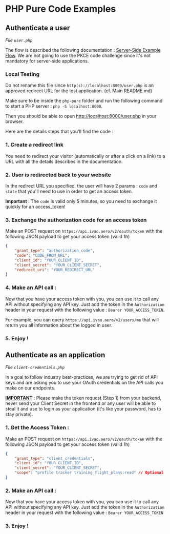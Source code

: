 # PHP Pure Code Examples

## Authenticate a user
_File `user.php`_

The flow is described the following documentation : [Server-Side Example Flow](https://www.oauth.com/oauth2-servers/server-side-apps/example-flow/). We are not going to use the PKCE code challenge since it's not mandatory for server-side applications.

### Local Testing 
Do not rename this file since `http(s)://localhost:8000/user.php` is an approved redirect URL for the test application. (cf. Main README.md)

Make sure to be inside the `php-pure` folder and run the following command to start a PHP server : `php -S localhost:8000`. 

Then you should be able to open [http://localhost:8000/user.php](http://localhost:8000/user.php) in your browser.

Here are the details steps that you'll find the code : 

### 1. Create a redirect link
You need to redirect your visitor (automatically or after a click on a link) to a URL with all the details describes in the documentation.

### 2. User is redirected back to your website
In the redirect URL you specified, the user will have 2 params : `code` and `state` that you'll need to use in order to get an access token. 

**Important** : The `code` is valid only 5 minutes, so you need to exchange it quickly for an access_token!

### 3. Exchange the authorization code for an access token

Make an POST request on `https://api.ivao.aero/v2/oauth/token` with the following JSON payload to get your access token (valid 1h)
```json
{
    "grant_type": "authorization_code",
    "code": "CODE_FROM_URL",
    "client_id": "YOUR_CLIENT_ID",
    "client_secret": "YOUR_CLIENT_SECRET",
    "redirect_uri": "YOUR_REDIRECT_URL"
}
```

### 4. Make an API call : 
Now that you have your access token with you, you can use it to call any API without specifying any API key. Just add the token in the `Authorization` header in your request with the following value : `Bearer YOUR_ACCESS_TOKEN`. 

For example, you can query `https://api.ivao.aero/v2/users/me` that will return you all information about the logged in user.

### 5. Enjoy !

## Authenticate as an application
_File `client-credentials.php`_

In a goal to follow industry best-practices, we are trying to get rid of API keys and are asking you to use your OAuth credentials on the API calls you make on our endpoints.

<ins>**IMPORTANT**</ins> : Please make the token request (Step 1) from your backend, never send your Client Secret in the frontend or any user will be able to steal it and use to login as your application (it's like your password, has to stay private).

### 1. Get the Access Token :
Make an POST request on `https://api.ivao.aero/v2/oauth/token` with the following JSON payload to get your access token (valid 1h)
```json
{
    "grant_type": "client_credentials",
    "client_id": "YOUR_CLIENT_ID",
    "client_secret": "YOUR_CLIENT_SECRET",
    "scope": "profile tracker training flight_plans:read" // Optional
}
```

### 2. Make an API call : 
Now that you have your access token with you, you can use it to call any API without specifying any API key. Just add the token in the `Authorization` header in your request with the following value : `Bearer YOUR_ACCESS_TOKEN`

### 3. Enjoy !